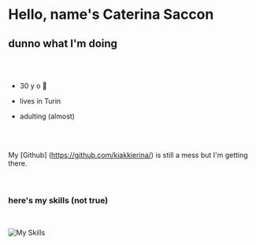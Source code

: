 # Hello, name's Caterina Saccon

## dunno what I'm doing

<br>
<br>

- 30 y o :cherry_blossom:

- lives in Turin

- adulting (almost)

<br>
<br>

My [Github] (https://github.com/kiakkierina/) is still a mess but I'm getting there.
<br>
<br>
<br>

### here's my skills (not true)

<br>


![My Skills](https://skillicons.dev/icons?i=py,git,github,discord,bootstrap,arduino)
